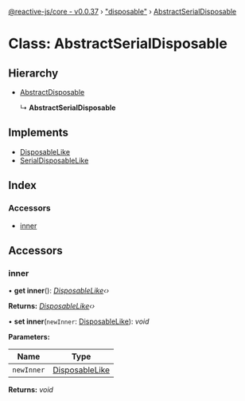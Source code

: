 [@reactive-js/core - v0.0.37](../README.md) › ["disposable"](../modules/_disposable_.md) › [AbstractSerialDisposable](_disposable_.abstractserialdisposable.md)

# Class: AbstractSerialDisposable

## Hierarchy

* [AbstractDisposable](_disposable_.abstractdisposable.md)

  ↳ **AbstractSerialDisposable**

## Implements

* [DisposableLike](../interfaces/_disposable_.disposablelike.md)
* [SerialDisposableLike](../interfaces/_disposable_.serialdisposablelike.md)

## Index

### Accessors

* [inner](_disposable_.abstractserialdisposable.md#inner)

## Accessors

###  inner

• **get inner**(): *[DisposableLike](../interfaces/_disposable_.disposablelike.md)‹›*

**Returns:** *[DisposableLike](../interfaces/_disposable_.disposablelike.md)‹›*

• **set inner**(`newInner`: [DisposableLike](../interfaces/_disposable_.disposablelike.md)): *void*

**Parameters:**

Name | Type |
------ | ------ |
`newInner` | [DisposableLike](../interfaces/_disposable_.disposablelike.md) |

**Returns:** *void*
